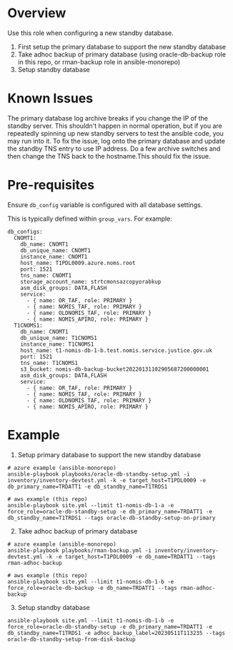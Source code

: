 # Overview

Use this role when configuring a new standby database.

1. First setup the primary database to support the new standby database 
2. Take adhoc backup of primary database (using oracle-db-backup role in this repo, or rman-backup role in ansible-monorepo)
3. Setup standby database

# Known Issues

The primary database log archive breaks if you change the IP of the standby
server. This shouldn't happen in normal operation, but if you are repeatedly
spinning up new standby servers to test the ansible code, you may run into
it.  To fix the issue, log onto the primary database and update the standby
TNS entry to use IP address. Do a few archive switches and then change the
TNS back to the hostname.This should fix the issue.

# Pre-requisites

Ensure `db_config` variable is configured with all database settings.

This is typically defined within `group_vars`.  For example:

```
db_configs:
  CNOMT1:
    db_name: CNOMT1
    db_unique_name: CNOMT1
    instance_name: CNOMT1
    host_name: T1PDL0009.azure.noms.root
    port: 1521
    tns_name: CNOMT1
    storage_account_name: strtcmonsazcopyorabkup
    asm_disk_groups: DATA,FLASH
    service:
      - { name: OR_TAF, role: PRIMARY }
      - { name: NOMIS_TAF, role: PRIMARY }
      - { name: OLDNOMIS_TAF, role: PRIMARY }
      - { name: NOMIS_APIRO, role: PRIMARY }
  T1CNOMS1:
    db_name: CNOMT1
    db_unique_name: T1CNOMS1
    instance_name: T1CNOMS1
    host_name: t1-nomis-db-1-b.test.nomis.service.justice.gov.uk
    port: 1521
    tns_name: T1CNOMS1
    s3_bucket: nomis-db-backup-bucket20220131102905687200000001
    asm_disk_groups: DATA,FLASH
    service:
      - { name: OR_TAF, role: PRIMARY }
      - { name: NOMIS_TAF, role: PRIMARY }
      - { name: OLDNOMIS_TAF, role: PRIMARY }
      - { name: NOMIS_APIRO, role: PRIMARY }
```

# Example

1. Setup primary database to support the new standby database

```
# azure example (ansible-monorepo)
ansible-playbook playbooks/oracle-db-standby-setup.yml -i inventory/inventory-devtest.yml -k -e target_host=T1PDL0009 -e db_primary_name=TRDATT1 -e db_standby_name=T1TRDS1

# aws example (this repo)
ansible-playbook site.yml --limit t1-nomis-db-1-a -e force_role=oracle-db-standby-setup -e db_primary_name=TRDATT1 -e db_standby_name=T1TRDS1 --tags oracle-db-standby-setup-on-primary
```

2. Take adhoc backup of primary database

```
# azure example (ansible-monorepo)
ansible-playbook playbooks/rman-backup.yml -i inventory/inventory-devtest.yml -k -e target_host=T1PDL0009 -e db_name=TRDATT1 --tags rman-adhoc-backup

# aws example (this repo)
ansible-playbook site.yml --limit t1-nomis-db-1-b -e force_role=oracle-db-backup -e db_name=TRDATT1 --tags rman-adhoc-backup
```

3. Setup standby database

```
ansible-playbook site.yml --limit t1-nomis-db-1-b -e force_role=oracle-db-standby-setup -e db_primary_name=TRDATT1 -e db_standby_name=T1TRDS1 -e adhoc_backup_label=20230511T113235 --tags oracle-db-standby-setup-from-disk-backup
```
